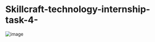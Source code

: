 # Skillcraft-technology-internship-task-4-
![image](https://github.com/user-attachments/assets/9dbec206-a015-4b7d-821c-03e6164ce216)

